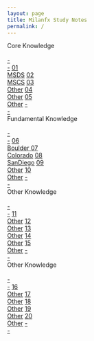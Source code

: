 ```yaml
---
layout: page
title: Milanfx Study Notes
permalink: /
---
```


<div class="block">
  <div class="btn text">
    <div class="btn name">Core Knowledge</div><br>
    <div class="block" style="grid-template-columns: 1fr 2fr 2fr 2fr 2fr 2fr 1fr;">
      <a href="/#/" class="btn empty">-<br>-</a>
      <a href="/01-MSDS/" class="btn box1">01<br>MSDS</a>
      <a href="/02-MSCS/" class="btn box1">02<br>MSCS</a>
      <a href="/#/"       class="btn box1">03<br>Other</a>
      <a href="/#/"       class="btn box1">04<br>Other</a>
      <a href="/#/"       class="btn box1">05<br>Other</a>
      <a href="/#/" class="btn empty">-<br>-</a>
    </div>
  </div>
</div>

<div class="block">
  <div class="btn text">
    <div class="btn name">Fundamental Knowledge</div><br>
    <div class="block" style="grid-template-columns: 1fr 2fr 2fr 2fr 2fr 2fr 1fr;">
      <a href="/#/" class="btn empty">-<br>-</a>
      <a href="/05-Boulder/"  class="btn box2">06<br>Boulder </a>
      <a href="/06-Colorado/" class="btn box2">07<br>Colorado</a>
      <a href="/08-SanDiego/" class="btn box2">08<br>SanDiego</a>
      <a href="/09-Michigan/" class="btn box2">09<br>Other</a>
      <a href="//"            class="btn box2">10<br>Other</a>
      <a href="//"            class="btn empty">-<br>-</a>
    </div>
  </div>
</div>

<div class="block">
  <div class="btn text">
    <div class="btn name">Other Knowledge</div><br>
    <div class="block" style="grid-template-columns: 1fr 2fr 2fr 2fr 2fr 2fr 1fr;">
      <a href="//" class="btn empty">-<br>-</a>
      <a href="//" class="btn box1">11<br>Other</a>
      <a href="//" class="btn box1">12<br>Other</a>
      <a href="//" class="btn box1">13<br>Other</a>
      <a href="//" class="btn box1">14<br>Other</a>
      <a href="//" class="btn box1">15<br>Other</a>
      <a href="//" class="btn empty">-<br>-</a>
    </div>
  </div>
</div>

<div class="block">
  <div class="btn text">
    <div class="btn name">Other Knowledge</div><br>
    <div class="block" style="grid-template-columns: 1fr 2fr 2fr 2fr 2fr 2fr 1fr;">
      <a href="//" class="btn empty">-<br>-</a>
      <a href="//" class="btn box1">16<br>Other</a>
      <a href="//" class="btn box1">17<br>Other</a>
      <a href="//" class="btn box1">18<br>Other</a>
      <a href="//" class="btn box1">19<br>Other</a>
      <a href="//" class="btn box1">20<br>Other</a>
      <a href="//" class="btn empty">-<br>-</a>
    </div>
  </div>
</div>
